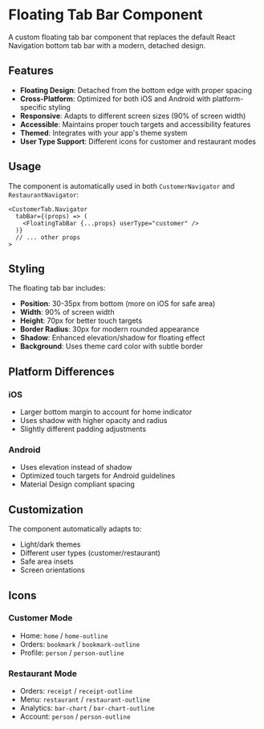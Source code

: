 # Floating Tab Bar Component

A custom floating tab bar component that replaces the default React Navigation bottom tab bar with a modern, detached design.

## Features

- **Floating Design**: Detached from the bottom edge with proper spacing
- **Cross-Platform**: Optimized for both iOS and Android with platform-specific styling
- **Responsive**: Adapts to different screen sizes (90% of screen width)
- **Accessible**: Maintains proper touch targets and accessibility features
- **Themed**: Integrates with your app's theme system
- **User Type Support**: Different icons for customer and restaurant modes

## Usage

The component is automatically used in both `CustomerNavigator` and `RestaurantNavigator`:

```tsx
<CustomerTab.Navigator
  tabBar={(props) => (
    <FloatingTabBar {...props} userType="customer" />
  )}
  // ... other props
>
```

## Styling

The floating tab bar includes:

- **Position**: 30-35px from bottom (more on iOS for safe area)
- **Width**: 90% of screen width
- **Height**: 70px for better touch targets
- **Border Radius**: 30px for modern rounded appearance
- **Shadow**: Enhanced elevation/shadow for floating effect
- **Background**: Uses theme card color with subtle border

## Platform Differences

### iOS

- Larger bottom margin to account for home indicator
- Uses shadow with higher opacity and radius
- Slightly different padding adjustments

### Android

- Uses elevation instead of shadow
- Optimized touch targets for Android guidelines
- Material Design compliant spacing

## Customization

The component automatically adapts to:

- Light/dark themes
- Different user types (customer/restaurant)
- Safe area insets
- Screen orientations

## Icons

### Customer Mode

- Home: `home` / `home-outline`
- Orders: `bookmark` / `bookmark-outline`
- Profile: `person` / `person-outline`

### Restaurant Mode

- Orders: `receipt` / `receipt-outline`
- Menu: `restaurant` / `restaurant-outline`
- Analytics: `bar-chart` / `bar-chart-outline`
- Account: `person` / `person-outline`
